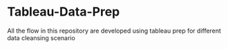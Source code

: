 # Tableau-Data-Prep
All the flow in this repository are developed using tableau prep for different data cleansing scenario
